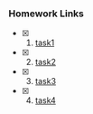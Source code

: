### Homework Links

- [x] 1. [task1](https://thedegreeisalie.github.io/math4610/homework/tasksheet1/task1)
- [x] 2. [task2](https://thedegreeisalie.github.io/math4610/homework/tasksheet1/task2)
- [x] 3. [task3](https://thedegreeisalie.github.io/math4610/homework/tasksheet1/task3)
- [x] 4. [task4](https://thedegreeisalie.github.io/math4610/homework/tasksheet1/task4)

